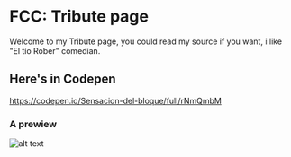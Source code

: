 # FCC: Tribute page

Welcome to my Tribute page, you could read my source if you want, i like "El tío Rober" comedian.

##  Here's in Codepen

https://codepen.io/Sensacion-del-bloque/full/rNmQmbM

### A prewiew

![alt text](https://github.com/LaSensacionDelBloque/FCC/blob/main/Tribute%20page.JPG?raw=true)